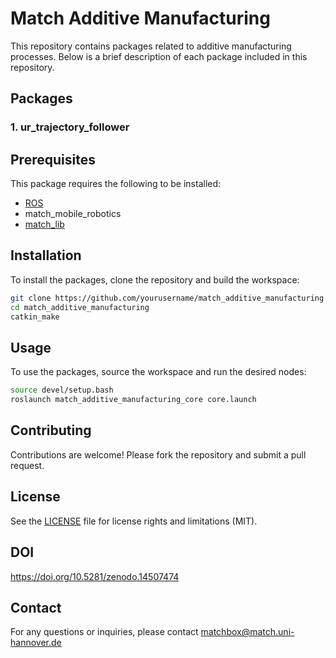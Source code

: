 # Match Additive Manufacturing

This repository contains packages related to additive manufacturing processes. Below is a brief description of each package included in this repository.

## Packages

### 1. ur_trajectory_follower

## Prerequisites

This package requires the following to be installed:

- [ROS](http://wiki.ros.org/ROS/Installation)
- match_mobile_robotics
- [match_lib](https://github.com/pumablattlaus/match_lib_package)

## Installation

To install the packages, clone the repository and build the workspace:

```bash
git clone https://github.com/yourusername/match_additive_manufacturing.git
cd match_additive_manufacturing
catkin_make
```

## Usage

To use the packages, source the workspace and run the desired nodes:

```bash
source devel/setup.bash
roslaunch match_additive_manufacturing_core core.launch
```

## Contributing

Contributions are welcome! Please fork the repository and submit a pull request.

## License

See the [LICENSE](LICENSE.md) file for license rights and limitations (MIT).

## DOI

https://doi.org/10.5281/zenodo.14507474

## Contact
 
For any questions or inquiries, please contact matchbox@match.uni-hannover.de
